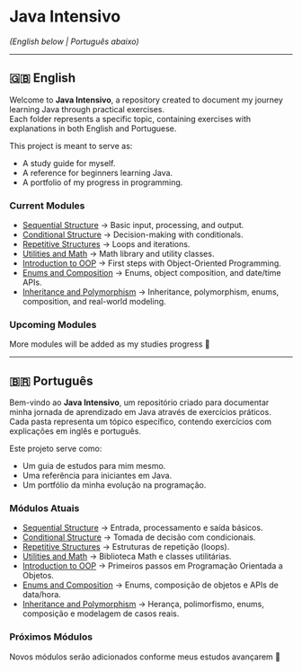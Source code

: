 # Java Intensivo  
*(English below | Português abaixo)*

---

## 🇬🇧 English

Welcome to **Java Intensivo**, a repository created to document my journey learning Java through practical exercises.  
Each folder represents a specific topic, containing exercises with explanations in both English and Portuguese.  

This project is meant to serve as:  
- A study guide for myself.  
- A reference for beginners learning Java.  
- A portfolio of my progress in programming.  

### Current Modules
- [Sequential Structure](./sequentialStructure) → Basic input, processing, and output.  
- [Conditional Structure](./conditionalStructure) → Decision-making with conditionals.  
- [Repetitive Structures](./repetitiveStructures) → Loops and iterations.  
- [Utilities and Math](./utilitiesAndMath) → Math library and utility classes.  
- [Introduction to OOP](./introductionToPOO) → First steps with Object-Oriented Programming.  
- [Enums and Composition](./enumsAndComposition) → Enums, object composition, and date/time APIs.  
- [Inheritance and Polymorphism](./inheritanceAndPolymorphism) → Inheritance, polymorphism, enums, composition, and real-world modeling.  

### Upcoming Modules
More modules will be added as my studies progress 🚀  

---

## 🇧🇷 Português

Bem-vindo ao **Java Intensivo**, um repositório criado para documentar minha jornada de aprendizado em Java através de exercícios práticos.  
Cada pasta representa um tópico específico, contendo exercícios com explicações em inglês e português.  

Este projeto serve como:  
- Um guia de estudos para mim mesmo.  
- Uma referência para iniciantes em Java.  
- Um portfólio da minha evolução na programação.  

### Módulos Atuais
- [Sequential Structure](./sequentialStructure) → Entrada, processamento e saída básicos.  
- [Conditional Structure](./conditionalStructure) → Tomada de decisão com condicionais.  
- [Repetitive Structures](./repetitiveStructures) → Estruturas de repetição (loops).  
- [Utilities and Math](./utilitiesAndMath) → Biblioteca Math e classes utilitárias.  
- [Introduction to OOP](./introductionToPOO) → Primeiros passos em Programação Orientada a Objetos.  
- [Enums and Composition](./enumsAndComposition) → Enums, composição de objetos e APIs de data/hora.  
- [Inheritance and Polymorphism](./inheritanceAndPolymorphism) → Herança, polimorfismo, enums, composição e modelagem de casos reais.  

### Próximos Módulos
Novos módulos serão adicionados conforme meus estudos avançarem 🚀  
